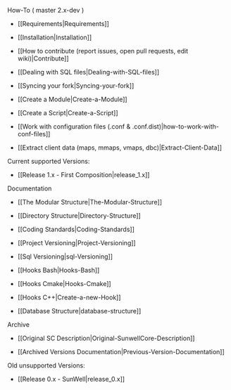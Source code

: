 How-To ( master 2.x-dev ) 

* [[Requirements|Requirements]]

* [[Installation|Installation]]

* [[How to contribute (report issues, open pull requests, edit wiki)|Contribute]]

* [[Dealing with SQL files|Dealing-with-SQL-files]]

* [[Syncing your fork|Syncing-your-fork]]

* [[Create a Module|Create-a-Module]]

* [[Create a Script|Create-a-Script]]

* [[Work with configuration files (.conf & .conf.dist)|how-to-work-with-conf-files]]

* [[Extract client data (maps, mmaps, vmaps, dbc)|Extract-Client-Data]]

Current supported Versions:

* [[Release 1.x - First Composition|release_1.x]]

Documentation

* [[The Modular Structure|The-Modular-Structure]]

* [[Directory Structure|Directory-Structure]]

* [[Coding Standards|Coding-Standards]]

* [[Project Versioning|Project-Versioning]]

* [[Sql Versioning|sql-Versioning]]

* [[Hooks Bash|Hooks-Bash]]

* [[Hooks Cmake|Hooks-Cmake]]

* [[Hooks C++|Create-a-new-Hook]]

* [[Database Structure|database-structure]]

Archive

* [[Original SC Description|Original-SunwellCore-Description]]

* [[Archived Versions Documentation|Previous-Version-Documentation]]

Old unsupported Versions:

* [[Release 0.x - SunWell|release_0.x]]
